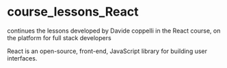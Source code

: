 # course_lessons_React
continues the lessons developed by Davide coppelli in the React course, on the platform for full stack developers

React is an open-source, front-end, JavaScript library for building user interfaces.
